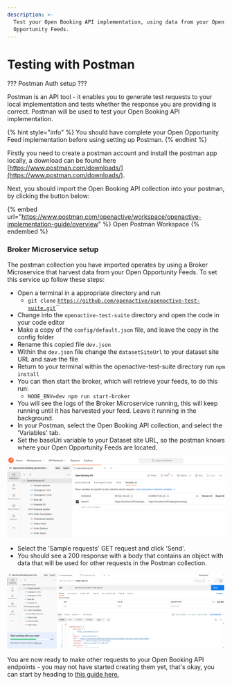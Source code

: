 ```yaml
---
description: >-
  Test your Open Booking API implementation, using data from your Open
  Opportunity Feeds.
---
```


# Testing with Postman

??? Postman Auth setup ???

Postman is an API tool - it enables you to generate test requests to your local implementation and tests whether the response you are providing is correct. Postman will be used to test your Open Booking API implementation.&#x20;

{% hint style="info" %}
You should have complete your Open Opportunity Feed implementation before using setting up Postman.
{% endhint %}

Firstly you need to create a postman account and install the postman app locally, a download can be found here [https://www.postman.com/downloads/](https://www.postman.com/downloads/).

Next, you should import the Open Booking API collection into your postman, by clicking the button below:

{% embed url="https://www.postman.com/openactive/workspace/openactive-implementation-guide/overview" %}
Open Postman Workspace
{% endembed %}

### Broker Microservice setup

The postman collection you have imported operates by using a Broker Microservice that harvest data from your Open Opportunity Feeds. To set this service up follow these steps:&#x20;

* Open a terminal in a appropriate directory and run&#x20;
  * `git clone` [`https://github.com/openactive/openactive-test-suite.git`](https://github.com/openactive/openactive-test-suite.git)``
* Change into the `openactive-test-suite` directory and open the code in your code editor
* Make a copy of the `config/default.json` file, and leave the copy in the config folder
* Rename this copied file `dev.json`
* Within the `dev.json` file change the `datasetSiteUrl` to your dataset site URL and save the file
* Return to your terminal within the openactive-test-suite directory run `npm install`
* You can then start the broker, which will retrieve your feeds, to do this run:
  * `NODE_ENV=dev npm run start-broker`
* You will see the logs of the Broker Microservice running, this will keep running until it has harvested your feed. Leave it running in the background.
* In your Postman, select the Open Booking API collection, and select the 'Variables' tab.&#x20;
* Set the baseUri variable to your Dataset site URL, so the postman knows where your Open Opportunity Feeds are located.&#x20;

![](<../../.gitbook/assets/Screenshot from 2022-06-01 10-53-59.png>)

* Select the 'Sample requests' GET request and click 'Send'.&#x20;
* You should see a 200 response with a body that contains an object with data that will be used for other requests in the Postman collection.

![](<../../.gitbook/assets/Screenshot from 2022-06-01 10-55-51.png>)

You are now ready to make other requests to your Open Booking API endpoints - you may not have started creating them yet, that's okay, you can start by heading to [this guide here.](../../required-features-guides/simple-booking/)
